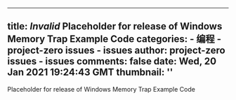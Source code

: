 
---
title: _Invalid_ Placeholder for release of Windows Memory Trap Example Code
categories: 
    - 编程
    - project-zero issues - issues
author: project-zero issues - issues
comments: false
date: Wed, 20 Jan 2021 19:24:43 GMT
thumbnail: ''
---

<div>   
Placeholder for release of Windows Memory Trap Example Code  
</div>
            